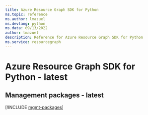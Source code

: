 ```yaml
---
title: Azure Resource Graph SDK for Python
ms.topic: reference
ms.author: lmazuel
ms.devlang: python
ms.data: 09/13/2022
author: lmazuel
description: Reference for Azure Resource Graph SDK for Python
ms.service: resourcegraph
---
```

# Azure Resource Graph SDK for Python - latest

## Management packages - latest
[!INCLUDE [mgmt-packages](resource-graph-mgmt-index.md)]